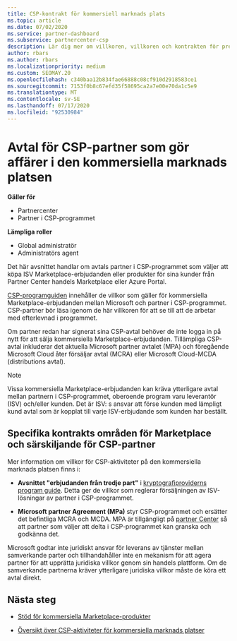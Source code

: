 ```yaml
---
title: CSP-kontrakt för kommersiell marknads plats
ms.topic: article
ms.date: 07/02/2020
ms.service: partner-dashboard
ms.subservice: partnercenter-csp
description: Lär dig mer om villkoren, villkoren och kontrakten för prenumerationer på ISV-produkter från tredje part som köpts av CSP-partner på den kommersiella marknaden.
author: rbars
ms.author: rbars
ms.localizationpriority: medium
ms.custom: SEOMAY.20
ms.openlocfilehash: c340baa12b834fae66888c08cf910d2918583ce1
ms.sourcegitcommit: 7153f0b8c67efd35f58695ca2a7e00e70da1c5e9
ms.translationtype: MT
ms.contentlocale: sv-SE
ms.lasthandoff: 07/17/2020
ms.locfileid: "92530984"
---
```

# <a name="contracts-for-csp-partners-doing-business-in-the-commercial-marketplace"></a>Avtal för CSP-partner som gör affärer i den kommersiella marknads platsen

**Gäller för**

- Partnercenter
- Partner i CSP-programmet

**Lämpliga roller**

- Global administratör
- Administratörs agent

Det här avsnittet handlar om avtals partner i CSP-programmet som väljer att köpa ISV Marketplace-erbjudanden eller produkter för sina kunder från Partner Center handels Marketplace eller Azure Portal.

[CSP-programguiden](https://go.microsoft.com/fwlink/p/?LinkId=617100) innehåller de villkor som gäller för kommersiella Marketplace-erbjudanden mellan Microsoft och partner i CSP-programmet. CSP-partner bör läsa igenom de här villkoren för att se till att de arbetar med efterlevnad i programmet.  

Om partner redan har signerat sina CSP-avtal behöver de inte logga in på nytt för att sälja kommersiella Marketplace-erbjudanden. Tillämpliga CSP-avtal inkluderar det aktuella Microsoft partner avtalet (MPA) och föregående Microsoft Cloud åter försäljar avtal (MCRA) eller Microsoft Cloud-MCDA (distributions avtal).

>[!NOTE]
> Vissa kommersiella Marketplace-erbjudanden kan kräva ytterligare avtal mellan partnern i CSP-programmet, oberoende program varu leverantör (ISV) och/eller kunden. Det är ISV: s ansvar att förse kunden med lämpligt kund avtal som är kopplat till varje ISV-erbjudande som kunden har beställt.

## <a name="specific-marketplace-contract-areas-and-distinctions-for-csp-partners"></a>Specifika kontrakts områden för Marketplace och särskiljande för CSP-partner

Mer information om villkor för CSP-aktiviteter på den kommersiella marknads platsen finns i:

- **Avsnittet "erbjudanden från tredje part"** i [kryptografiproviderns program guide](https://go.microsoft.com/fwlink/p/?LinkId=617100). Detta ger de villkor som reglerar försäljningen av ISV-lösningar av partner i CSP-programmet.

- **Microsoft partner Agreement (MPa)** styr CSP-programmet och ersätter det befintliga MCRA och MCDA. MPA är tillgängligt på [partner Center](https://partner.microsoft.com/pcv/dashboard/overview) så att partner som väljer att delta i CSP-programmet kan granska och godkänna det.
  
Microsoft godtar inte juridiskt ansvar för leverans av tjänster mellan samverkande parter och tillhandahåller inte en mekanism för att agera partner för att upprätta juridiska villkor genom sin handels plattform. Om de samverkande partnerna kräver ytterligare juridiska villkor måste de köra ett avtal direkt.

## <a name="next-steps"></a>Nästa steg

- [Stöd för kommersiella Marketplace-produkter](csp-commercial-marketplace-support.md)

- [Översikt över CSP-aktiviteter för kommersiella marknads platser](csp-commercial-marketplace-overview.md)
